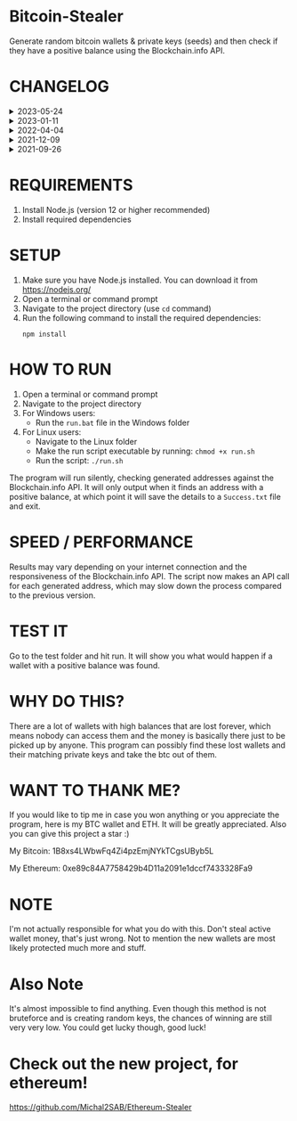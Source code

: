 # Bitcoin-Stealer
Generate random bitcoin wallets & private keys (seeds) and then check if they have a positive balance using the Blockchain.info API.

# CHANGELOG
<details>
   <summary>2023-05-24</summary>
   
   - Updated the script to use Blockchain.info API for balance checking instead of comparing against a local list of addresses.
   - Removed dependency on riches.txt file.
   - Added error handling for API requests.
</details>

<details>
   <summary>2023-01-11</summary>
   
   - Now calling garbage collector to potentially stop from memory leaking
   - Releasing references to objects to allow the gc reclaim the memory
   - Loading riches.txt contents to a map() object to increase the scripts overall performance
</details>

<details>
   <summary>2022-04-04</summary>
  
   - Added a message to console when program starts, to calm down people who think the program isn't working because the console is blank.
</details>

<details>
   <summary>2021-12-09</summary>
  
   - Fixed big memory leak issue and removed extra scripts that were necessary before, that are unnecesary now.
</details>

<details>
   <summary>2021-09-26</summary>
  
   - Linux support: linux users will go to the "linux" directory to run the program.
</details>

# REQUIREMENTS
1. Install Node.js (version 12 or higher recommended)
2. Install required dependencies

# SETUP
1. Make sure you have Node.js installed. You can download it from https://nodejs.org/
2. Open a terminal or command prompt
3. Navigate to the project directory (use `cd` command)
4. Run the following command to install the required dependencies:
   ```
   npm install
   ```

# HOW TO RUN
1. Open a terminal or command prompt
2. Navigate to the project directory
3. For Windows users:
   - Run the `run.bat` file in the Windows folder
4. For Linux users:
   - Navigate to the Linux folder
   - Make the run script executable by running: `chmod +x run.sh`
   - Run the script: `./run.sh`

The program will run silently, checking generated addresses against the Blockchain.info API. It will only output when it finds an address with a positive balance, at which point it will save the details to a `Success.txt` file and exit.

# SPEED / PERFORMANCE
Results may vary depending on your internet connection and the responsiveness of the Blockchain.info API. The script now makes an API call for each generated address, which may slow down the process compared to the previous version.

# TEST IT
Go to the test folder and hit run. It will show you what would happen if a wallet with a positive balance was found.

# WHY DO THIS?
There are a lot of wallets with high balances that are lost forever, which means nobody can access them and the money is basically there just to be picked up by anyone. This program can possibly find these lost wallets and their matching private keys and take the btc out of them.

# WANT TO THANK ME?
If you would like to tip me in case you won anything or you appreciate the program, here is my BTC wallet and ETH. It will be greatly appreciated. Also you can give this project a star :)

My Bitcoin: 1B8xs4LWbwFq4Zi4pzEmjNYkTCgsUByb5L

My Ethereum: 0xe89c84A7758429b4D11a2091e1dccf7433328Fa9

# NOTE
I'm not actually responsible for what you do with this. Don't steal active wallet money, that's just wrong. Not to mention the new wallets are most likely protected much more and stuff.

# Also Note
It's almost impossible to find anything. Even though this method is not bruteforce and is creating random keys, the chances of winning are still very very low. You could get lucky though, good luck!

# Check out the new project, for ethereum!
https://github.com/Michal2SAB/Ethereum-Stealer
